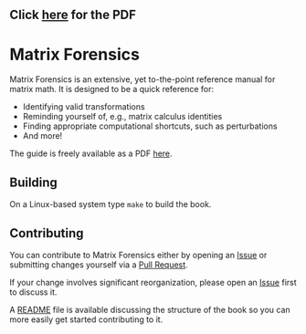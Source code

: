 ## Click [here](matrix_forensics.pdf) for the PDF

Matrix Forensics
================

Matrix Forensics is an extensive, yet to-the-point reference manual for matrix math. It is designed to be a quick reference for:

* Identifying valid transformations
* Reminding yourself of, e.g., matrix calculus identities
* Finding appropriate computational shortcuts, such as perturbations
* And more!

The guide is freely available as a PDF [here](matrix_forensics.pdf).



Building
----------------

On a Linux-based system type `make` to build the book.



Contributing
----------------

You can contribute to Matrix Forensics either by opening an [Issue](https://github.com/r-barnes/MatrixForensics/issues) or submitting changes yourself via a [Pull Request](https://github.com/r-barnes/MatrixForensics/pulls).

If your change involves significant reorganization, please open an [Issue](https://github.com/r-barnes/MatrixForensics/issues) first to discuss it.

A [README](src/README.md) file is available discussing the structure of the book so you can more easily get started contributing to it.
